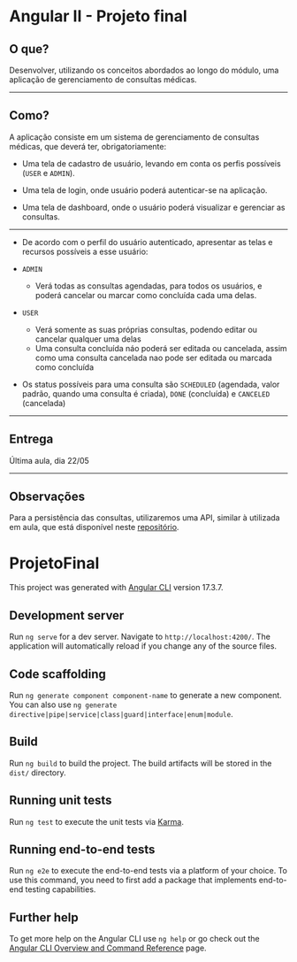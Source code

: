 # Angular II - Projeto final

## O que?

Desenvolver, utilizando os conceitos abordados ao longo do módulo, uma aplicação de gerenciamento de consultas médicas.

---

## Como?

A aplicação consiste em um sistema de gerenciamento de consultas médicas, que deverá ter, obrigatoriamente:

- Uma tela de cadastro de usuário, levando em conta os perfis possíveis (`USER` e `ADMIN`).

- Uma tela de login, onde usuário poderá autenticar-se na aplicação.

- Uma tela de dashboard, onde o usuário poderá visualizar e gerenciar as consultas.

---

- De acordo com o perfil do usuário autenticado, apresentar as telas e recursos possíveis a esse usuário:

- `ADMIN`

  - Verá todas as consultas agendadas, para todos os usuários, e poderá cancelar ou marcar como concluída cada uma delas.

- `USER`

  - Verá somente as suas próprias consultas, podendo editar ou cancelar qualquer uma delas
  - Uma consulta concluída náo poderá ser editada ou cancelada, assim como uma consulta cancelada nao pode ser editada ou marcada como concluída

- Os status possíveis para uma consulta são `SCHEDULED` (agendada, valor padrão, quando uma consulta é criada), `DONE` (concluída) e `CANCELED` (cancelada)

---

## Entrega

Última aula, dia 22/05

---

## Observações

Para a persistência das consultas, utilizaremos uma API, similar à utilizada em aula, que está disponível neste [repositório](https://github.com/ivirson/appointments-api).
















# ProjetoFinal

This project was generated with [Angular CLI](https://github.com/angular/angular-cli) version 17.3.7.

## Development server

Run `ng serve` for a dev server. Navigate to `http://localhost:4200/`. The application will automatically reload if you change any of the source files.

## Code scaffolding

Run `ng generate component component-name` to generate a new component. You can also use `ng generate directive|pipe|service|class|guard|interface|enum|module`.

## Build

Run `ng build` to build the project. The build artifacts will be stored in the `dist/` directory.

## Running unit tests

Run `ng test` to execute the unit tests via [Karma](https://karma-runner.github.io).

## Running end-to-end tests

Run `ng e2e` to execute the end-to-end tests via a platform of your choice. To use this command, you need to first add a package that implements end-to-end testing capabilities.

## Further help

To get more help on the Angular CLI use `ng help` or go check out the [Angular CLI Overview and Command Reference](https://angular.io/cli) page.
